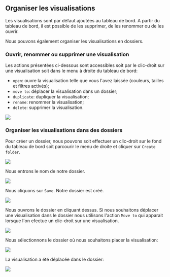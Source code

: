## Organiser les visualisations

Les visualisations sont par défaut ajoutées au tableau de bord. A partir du tableau de bord, il est possible de les supprimer, de les renommer ou de les ouvrir.

Nous pouvons également organiser les visualisations en dossiers.

### Ouvrir, renommer ou supprimer une visualisation

Les actions présentées ci-dessous sont accessibles soit par le clic-droit sur une visualisation soit dans le menu à droite du tableau de bord:

* ```open```: ouvre la visualisation telle que vous l'avez laissée (couleurs, tailles et filtres activés);
* ```move to```: déplacer la visualisation dans un dossier;
* ```duplicate```: dupliquer la visualisation;
* ```rename```: renommer la visualisation;
* ```delete```: supprimer la visualisation.

![](https://github.com/Linkurious/linkurious-enterprise-manual/raw/master/en/manage/ListPossibilities.png)

### Organiser les visualisations dans des dossiers

Pour créer un dossier, nous pouvons soit effectuer un clic-droit sur le fond du tableau de bord soit parcourir le menu de droite et cliquer sur ```Create folder```.

![](https://github.com/Linkurious/linkurious-enterprise-manual/raw/master/en/manage/Create.png)

Nous entrons le nom de notre dossier.

![](https://github.com/Linkurious/linkurious-enterprise-manual/raw/master/en/manage/NameFolder.png)

Nous cliquons sur ```Save```. Notre dossier est créé.

![](https://github.com/Linkurious/linkurious-enterprise-manual/raw/master/en/manage/FolderCreated.png)

Nous ouvrons le dossier en cliquant dessus. Si nous souhaitons déplacer une visualisation dans le dossier nous utilisons l'action ```Move to``` qui apparait lorsque l'on efectue un clic-droit sur une visualisation. 

![](https://github.com/Linkurious/linkurious-enterprise-manual/raw/master/en/manage/MoveTo.png)

Nous sélectionnons le dossier où nous souhaitons placer la visualisation:

![](https://github.com/Linkurious/linkurious-enterprise-manual/raw/master/en/manage/MTF1.png)

La visualisation a été déplacée dans le dossier:

![](https://github.com/Linkurious/linkurious-enterprise-manual/raw/master/en/manage/Folder.png)

